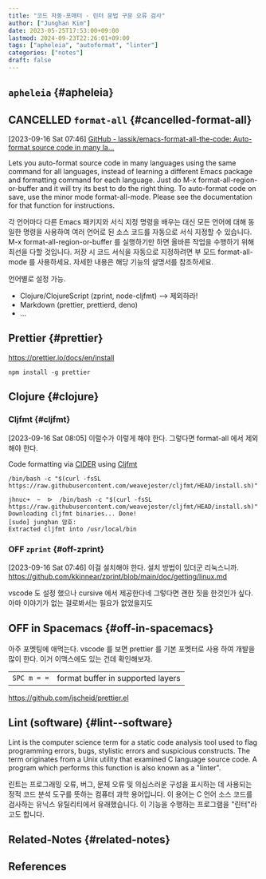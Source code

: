 ```yaml
---
title: "코드 자동-포매터 - 린터 문법 구문 오류 검사"
author: ["Junghan Kim"]
date: 2023-05-25T17:53:00+09:00
lastmod: 2024-09-23T22:26:01+09:00
tags: ["apheleia", "autoformat", "linter"]
categories: ["notes"]
draft: false
---
```


## `apheleia` {#apheleia}


## CANCELLED `format-all` {#cancelled-format-all}

<span class="timestamp-wrapper"><span class="timestamp">[2023-09-16 Sat 07:46]</span></span> [GitHub - lassik/emacs-format-all-the-code: Auto-format source code in many la...](https://github.com/lassik/emacs-format-all-the-code)

Lets you auto-format source code in many languages using the same command for all languages, instead of learning a different Emacs package and formatting command for each language. Just do M-x format-all-region-or-buffer and it will try its best to do the right thing. To auto-format code on save, use the minor mode format-all-mode. Please see the documentation for that function for instructions.

각 언어마다 다른 Emacs 패키지와 서식 지정 명령을 배우는 대신 모든 언어에 대해 동일한 명령을 사용하여 여러 언어로 된 소스 코드를 자동으로 서식 지정할 수 있습니다. M-x format-all-region-or-buffer 를 실행하기만 하면 올바른 작업을 수행하기 위해 최선을 다할 것입니다. 저장 시 코드 서식을 자동으로 지정하려면 부 모드 format-all-mode 를 사용하세요. 자세한 내용은 해당 기능의 설명서를 참조하세요.

언어별로 설정 가능.

-   Clojure/ClojureScript (zprint, node-cljfmt) --&gt; 제외하라!
-   Markdown (prettier, prettierd, deno)
-   ...


## Prettier {#prettier}

<https://prettier.io/docs/en/install>

```text
npm install -g prettier
```


## Clojure {#clojure}


### Cljfmt {#cljfmt}

<span class="timestamp-wrapper"><span class="timestamp">[2023-09-16 Sat 08:05]</span></span> 이럴수가 이렇게 해야 한다. 그렇다면 format-all 에서 제외해야 한다.

Code formatting via [CIDER](https://github.com/clojure-emacs/cider) using [Cljfmt](https://github.com/weavejester/cljfmt)

```text
/bin/bash -c "$(curl -fsSL https://raw.githubusercontent.com/weavejester/cljfmt/HEAD/install.sh)"

jhnuc➜  ~  ᐅ  /bin/bash -c "$(curl -fsSL https://raw.githubusercontent.com/weavejester/cljfmt/HEAD/install.sh)"
Downloading cljfmt binaries... Done!
[sudo] junghan 암호:
Extracted cljfmt into /usr/local/bin
```


### OFF `zprint` {#off-zprint}

<span class="timestamp-wrapper"><span class="timestamp">[2023-09-16 Sat 07:46]</span></span> 이걸 설치해야 한다. 설치 방법이 있더군 리눅스니까. <https://github.com/kkinnear/zprint/blob/main/doc/getting/linux.md>

vscode 도 설정 했으나 cursive 에서 제공한다네 그렇다면 괜한 짓을 한것인가 싶다. 아마 이야기가 없는 걸로봐서는 필요가 없었을지도


## OFF in Spacemacs {#off-in-spacemacs}

아주 포멧팅에 애먹는다. vscode 를 보면 prettier 를 기본 포멧터로 사용 하여 개발을 많이 한다. 이거 이맥스에도 있는 건데 확인해보자.

|             |                                   |
|-------------|-----------------------------------|
| `SPC m = =` | format buffer in supported layers |

<https://github.com/jscheid/prettier.el>


## Lint (software) {#lint--software}

Lint is the computer science term for a static code analysis tool used to flag programming errors, bugs, stylistic errors and suspicious constructs. The term originates from a Unix utility that examined C language source code. A program which performs this function is also known as a "linter".

린트는 프로그래밍 오류, 버그, 문체 오류 및 의심스러운 구성을 표시하는 데 사용되는 정적 코드 분석 도구를 뜻하는 컴퓨터 과학 용어입니다. 이 용어는 C 언어 소스 코드를 검사하는 유닉스 유틸리티에서 유래했습니다. 이 기능을 수행하는 프로그램을 "린터"라고도 합니다.


## Related-Notes {#related-notes}

## References

<style>.csl-entry{text-indent: -1.5em; margin-left: 1.5em;}</style><div class="csl-bib-body">
</div>
